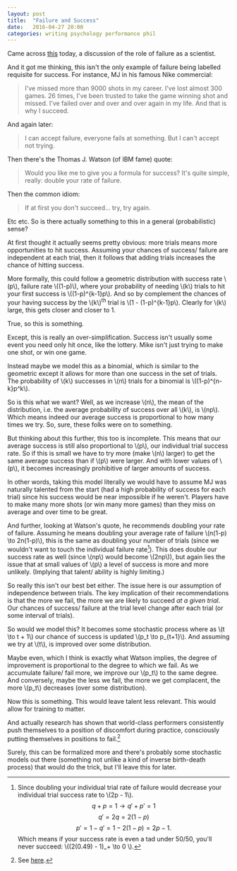 ```yaml
---
layout: post
title:  "Failure and Success"
date:   2016-04-27 20:00 
categories: writing psychology performance phil
---
```


Came across [this](http://www.nature.com/naturejobs/2010/101118/pdf/nj7322-467a.pdf) today, a discussion 
of the role of failure as a scientist.  

And it got me thinking, this isn't the only example of failure being labelled requisite for success. For instance, MJ in his famous Nike commercial:

>I've missed more than 9000 shots in my career. I've lost almost 300 games. 26 times, I've been trusted to take the game winning shot and missed. I've failed over and over and over again in my life. And that is why I succeed.

And again later: 
    
>I can accept failure, everyone fails at something. But I can't accept not trying.
    
Then there's the Thomas J. Watson (of IBM fame) quote: 

>Would you like me to give you a formula for success? It's quite simple, really: double your rate of failure. 
    
Then the common idiom: 

>If at first you don't succeed... try, try again. 
    
Etc etc. So is there actually something to this in a general (probabilistic) sense? 

At first thought it actually seems pretty obvious: more trials means more opportunities to hit success. Assuming your chances of success/ failure are independent at each trial, then it follows that adding trials increases the chance of hitting success. 

More formally, this could follow a geometric distribution with success rate \\(p\\), failure rate \\((1-p)\\), where your probability of needing \\(k\\) trials to hit your first success is \\((1-p)^{k-1}p\\). And so by complement the chances of your having success by the \\(k\\)<sup>th</sup> trial is \\(1 - (1-p)^{k-1}p\\). Clearly for \\(k\\) large, this gets closer and closer to 1.

True, so this is something. 

Except, this is really an over-simplification. Success isn't usually some event you need only hit once, like the lottery. Mike isn't just trying to make one shot, or win one game. 

Instead maybe we model this as a binomial, which is similar to the geometric except it allows for more than one success in the set of trials. The probability of \\(k\\) successes in \\(n\\) trials for a binomial is \\((1-p)^{n-k}p^k\\). 

So is this what we want? Well, as we increase \\(n\\), the mean of the distribution, i.e. the average probability of success over all \\(k\\), is \\(np\\). Which means indeed our average success is proportional to how many times we try. So, sure, these folks were on to something. 

But thinking about this further, this too is incomplete. This means that our average success is still also proportional to \\(p\\), our individual trial success rate. So if this is small we have to try more (make \\(n\\) larger) to get the same average success than if \\(p\\) were larger. And with lower values of \\(p\\), it becomes increasingly prohibitive of larger amounts of success.  

In other words, taking this model literally we would have to assume MJ was naturally talented from the start (had a high probability of success for each trial) since his success would be near impossible if he weren't. Players have to make many more shots (or win many more games) than they miss on average and over time to be great. 

And further, looking at Watson's quote, he recommends doubling your rate of failure. Assuming he means doubling your average rate of failure \\(n(1-p) \to 2n(1-p)\\), this is the same as doubling your number of trials (since we wouldn't want to touch the individual failure rate[^1]). This does double our success rate as well (since \\(np\\) would become \\(2np\\)), but again lies the issue that at small values of \\(p\\) a level of success is more and more unlikely. (Implying that talent/ ability is highly limiting.)

So really this isn't our best bet either. The issue here is our assumption of independence between trials. The key implication of their recommendations is that the more we fail, the more we are likely to succeed _at a given trial_. Our chances of success/ failure at the trial level change after each trial (or some interval of trials).

So would we model this? It becomes some stochastic process where as \\(t \to t + 1\\) our chance of success is updated \\(p\_t \to p\_{t+1}\\). And assuming we try at \\(t\\), is improved over some distribution. 

Maybe even, which I think is exactly what Watson implies, the degree of improvement is proportional to the degree to which we fail. As we accumulate failure/ fail more, we improve our \\(p\_t\\) to the same degree. And conversely, maybe the less we fail, the more we get complacent, the more \\(p\_t\\) decreases (over some distribution). 

Now this is something. This would leave talent less relevant. This would allow for training to matter.  

And actually research has shown that world-class performers consistently push themselves to a position of discomfort during practice, consciously putting themselves in positions to fail.[^2]

Surely, this can be formalized more and there's probably some stochastic models out there (something not unlike a kind of inverse birth-death process) that would do the trick, but I'll leave this for later.



[^1]: Since doubling your individual trial rate of failure would decrease your individual trial success rate to \\(2p - 1\\).  
    $$q + p = 1 \to q' + p' = 1$$
    $$q' = 2q = 2(1 - p)$$
    $$p' = 1 - q' = 1 - 2(1 - p) = 2p - 1.$$
    Which means if your success rate is even a tad under 50/50, you'll never succeed: \\((2(0.49) - 1)\_+ \to 0 \\).

[^2]: See [here](http://nautil.us/issue/35/boundaries/not-all-practice-makes-perfect).